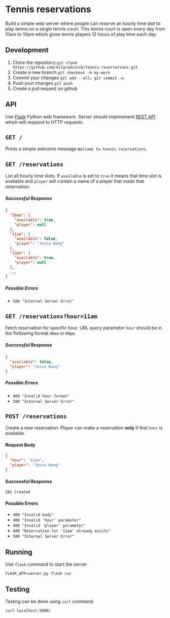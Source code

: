 # Tennis reservations

Build a simple web server where people can reserve an hourly time slot to play tennis on a single tennis court. This tennis court is open every day from 10am to 10pm which gives tennis players 12 hours of play time each day.

## Development

1. Clone the repository `git clone https://github.com/nilgradisnik/tennis-reservations.git`
2. Create a new branch `git checkout -b my-work`
3. Commit your changes `git add --all; git commit -a`
4. Push your changes `git push`
5. Create a pull request on github

## API

Use [Flask](http://flask.pocoo.org/) Python web framework. Server should implmement [REST API](http://www.restapitutorial.com/) which will respond to HTTP requests.

## `GET /`

Prints a simple welcome message `Welcome to tennis reservations`.


## `GET /reservations`

List all hourly time slots. If `available` is set to `true` it means that time slot is available and `player` will contain a name of a player that made that reservation.

##### Successful Response

```json
{
  "10am": {
    "available": true,
    "player": null
  },
  "11am": {
    "available": false,
    "player": "Jesse Wang"
  },
  "12pm": {
    "available": true,
    "player": null
  },
  ...
}
```

##### Possible Errors

 - `500 "Internal Server Error"`


## `GET /reservations?hour=11am`

Fetch reservation for specific hour. URL query parameter `hour` should be in the flollowing format `HHam` or `HHpm`.

##### Successful Response

```json
{
  "available": false,
  "player": "Jesse Wang"
}
```

##### Possible Errors

 - `400 "Invalid hour format"`
 - `500 "Internal Server Error"`


## `POST /reservations`

Create a new reservation. Player can make a reservation **only** if that `hour` is available.

#### Request Body

```json
{
  "hour": "11am",
  "player": "Jesse Wang"
}
```

#### Successful Response

`201 Created`

#### Possible Errors

 - `400 "Invalid body"`
 - `400 "Invalid 'hour' parameter"`
 - `400 "Invalid 'player' parameter"`
 - `409 "Reservation for '11am' already exists"`
 - `500 "Internal Server Error"`


## Running

Use `flask` command to start the server

```console
FLASK_APP=server.py flask run
```

## Testing

Testing can be done using `curl` command

```console
curl localhost:5000/
```
